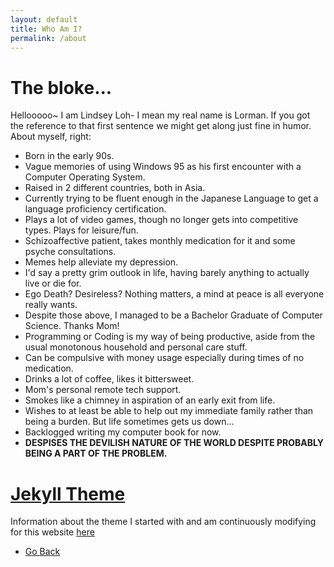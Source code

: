 ```yaml
---
layout: default
title: Who Am I?
permalink: /about
---
```


<h1>The bloke...</h1>

<p>Hellooooo~ I am Lindsey Loh- I mean my real name is Lorman. If you got the reference to that first sentence we might get along just fine in humor. About myself, right:</p>
<ul><li>Born in the early 90s.</li>
<li>Vague memories of using Windows 95 as his first encounter with a Computer Operating System.</li>
<li>Raised in 2 different countries, both in Asia.</li>
<li>Currently trying to be fluent enough in the Japanese Language to get a language proficiency certification.</li>
<li>Plays a lot of video games, though no longer gets into competitive types. Plays for leisure/fun.</li>
<li>Schizoaffective patient, takes monthly medication for it and some psyche consultations.</li>
<li>Memes help alleviate my depression.</li>
<li>I'd say a pretty grim outlook in life, having barely anything to actually live or die for.</li>
<li>Ego Death? Desireless? Nothing matters, a mind at peace is all everyone really wants.</li>
<li>Despite those above, I managed to be a Bachelor Graduate of Computer Science. Thanks Mom!</li>
<li>Programming or Coding is my way of being productive, aside from the usual monotonous household and personal care stuff.</li>
<li>Can be compulsive with money usage especially during times of no medication.</li>
<li>Drinks a lot of coffee, likes it bittersweet.</li>
<li>Mom's personal remote tech support.</li>
<li>Smokes like a chimney in aspiration of an early exit from life.</li>
<li>Wishes to at least be able to help out my immediate family rather than being a burden. But life sometimes gets us down...</li>
<li>Backlogged writing my computer book for now.</li>
<li><b>DESPISES THE DEVILISH NATURE OF THE WORLD DESPITE PROBABLY BEING A PART OF THE PROBLEM.</b></li>
</ul>

<h1><a href="/theme">Jekyll Theme</a></h1>

<p>Information about the theme I started with and am continuously modifying for this website <a href="https://github.com/pages-themes/leap-day">here</a></p>

<div class="wrapper">
      <nav>
        <ul>
        <li><a href="/">Go Back</a></li>
        </ul>
      </nav>
</div>